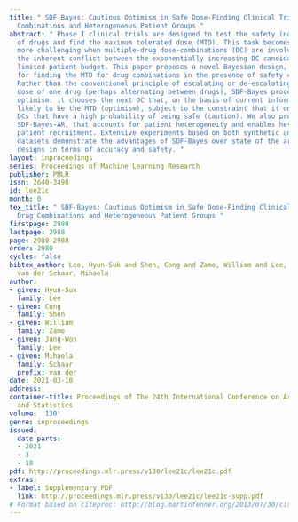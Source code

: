 ```yaml
---
title: " SDF-Bayes: Cautious Optimism in Safe Dose-Finding Clinical Trials with Drug
  Combinations and Heterogeneous Patient Groups "
abstract: " Phase I clinical trials are designed to test the safety (non-toxicity)
  of drugs and find the maximum tolerated dose (MTD). This task becomes significantly
  more challenging when multiple-drug dose-combinations (DC) are involved, due to
  the inherent conflict between the exponentially increasing DC candidates and the
  limited patient budget. This paper proposes a novel Bayesian design, SDF-Bayes,
  for finding the MTD for drug combinations in the presence of safety constraints.
  Rather than the conventional principle of escalating or de-escalating the current
  dose of one drug (perhaps alternating between drugs), SDF-Bayes proceeds by cautious
  optimism: it chooses the next DC that, on the basis of current information, is most
  likely to be the MTD (optimism), subject to the constraint that it only chooses
  DCs that have a high probability of being safe (caution). We also propose an extension,
  SDF-Bayes-AR, that accounts for patient heterogeneity and enables heterogeneous
  patient recruitment. Extensive experiments based on both synthetic and real-world
  datasets demonstrate the advantages of SDF-Bayes over state of the art DC trial
  designs in terms of accuracy and safety. "
layout: inproceedings
series: Proceedings of Machine Learning Research
publisher: PMLR
issn: 2640-3498
id: lee21c
month: 0
tex_title: " SDF-Bayes: Cautious Optimism in Safe Dose-Finding Clinical Trials with
  Drug Combinations and Heterogeneous Patient Groups "
firstpage: 2980
lastpage: 2988
page: 2980-2988
order: 2980
cycles: false
bibtex_author: Lee, Hyun-Suk and Shen, Cong and Zame, William and Lee, Jang-Won and
  van der Schaar, Mihaela
author:
- given: Hyun-Suk
  family: Lee
- given: Cong
  family: Shen
- given: William
  family: Zame
- given: Jang-Won
  family: Lee
- given: Mihaela
  family: Schaar
  prefix: van der
date: 2021-03-18
address:
container-title: Proceedings of The 24th International Conference on Artificial Intelligence
  and Statistics
volume: '130'
genre: inproceedings
issued:
  date-parts:
  - 2021
  - 3
  - 18
pdf: http://proceedings.mlr.press/v130/lee21c/lee21c.pdf
extras:
- label: Supplementary PDF
  link: http://proceedings.mlr.press/v130/lee21c/lee21c-supp.pdf
# Format based on citeproc: http://blog.martinfenner.org/2013/07/30/citeproc-yaml-for-bibliographies/
---
```

